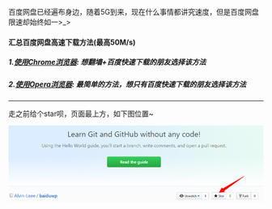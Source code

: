 百度网盘已经遍布身边，随着5G到来，现在什么事情都讲究速度，但是百度网盘限速却始终如一>_>

#### 汇总百度网盘高速下载方法(最高50M/s)

##### 1.[使用Chrome浏览器](https://github.com/Alvin-Leee/baiduwp/blob/master/articals/Chrome浏览器加速.md): 想翻墙+百度快速下载的朋友选择该方法

##### 2.[使用Opera浏览器](https://github.com/Alvin-Leee/baiduwp/blob/master/articals/Opera浏览器加速.md): 最简单的方法，想只有百度快速下载的朋友选择该方法

----------

走之前给个star呗，页面最上方，如下图位置~

![avatar](https://github.com/Alvin-Leee/baiduwp/blob/master/pictures/star.png)


